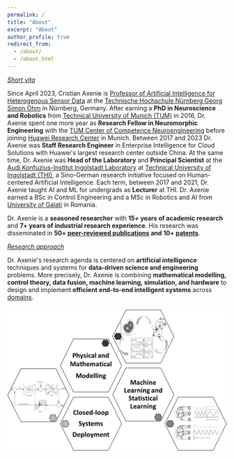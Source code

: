 ```yaml
---
permalink: /
title: "About"
excerpt: "About"
author_profile: true
redirect_from: 
  - /about/
  - /about.html
---
```

*[Short vita](http://cristianaxenie.info/cv/)*

Since April 2023, Cristian Axenie is [Professor of Artificial Intelligence for Heterogenous Sensor Data](https://www.th-nuernberg.de/person/axenie-cristian/) at the [Technische Hochschule Nürnberg Georg Simon Ohm](https://www.th-nuernberg.de/) in Nürnberg, Germany. After earning a **PhD in Neuroscience and Robotics** from [Technical University of Munich (TUM)](https://www.tum.de/) in 2016, Dr. Axenie spent one more year as **Research Fellow in Neuromorphic Engineering** with the [TUM Center of Competence Neuroengineering](https://www.cit.tum.de/cit/startseite/) before joining [Huawei Research Center](https://www.huawei.com/en/corporate-information/research-development) in Munich. Between 2017 and 2023 Dr. Axenie was **Staff Research Engineer** in Enterprise Intelligence for Cloud Solutions with Huawei's largest research center outside China. At the same time, Dr. Axenie was **Head of the Laboratory** and **Principal Scientist** at the [Audi Konfuzius-Institut Ingolstadt Laboratory](https://audi-konfuzius-institut-ingolstadt.de/forschung/microlab-home.html) at [Technical University of Ingolstadt (THI)](https://www.thi.de/), a Sino-German research initiative focused on Human-centered Artificial Intelligence. Each term, between 2017 and 2021, Dr. Axenie taught AI and ML for undergrads as **Lecturer** at THI. Dr. Axenie earned a BSc in Control Engineering and a MSc in Robotics and AI from [University of Galati](https://ugal.ro/) in Romania.

Dr. Axenie is a **seasoned researcher** with **15+ years of academic research** and **7+ years of industrial research experience**. His research was disseminated in **50+ [peer-reviewed publications](http://cristianaxenie.info/publications/) and 10+ [patents](http://cristianaxenie.info/cv/)**.

*[Research approach](http://cristianaxenie.info/portfolio/)*

Dr. Axenie's research agenda is centered on **artificial intelligence** techniques and systems for **data-driven science and engineering** problems. More precisely, Dr. Axenie is combining **mathematical modelling, control theory, data fusion, machine learning, simulation, and hardware** to design and implement **efficient end-to-end intelligent systems** across [domains](http://cristianaxenie.info/portfolio/).

![image](https://github.com/caxenie/cristianaxenie.github.io/raw/master/images/research-approach.png)
